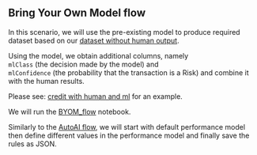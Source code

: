 <a id="byom"></a>
## Bring Your Own Model flow

In this scenario, we will use the pre-existing model to produce 
required dataset based on our [dataset without human output](data/credit_no_human.csv).

Using the model, we obtain additional columns, namely<br>
`mlClass` (the decision made by the model) and<br>
`mlConfidence` (the probability that the transaction is a Risk) and combine it with the human results.

Please see: [credit with human and ml](../data/credit_human_ml.csv) for an example.

We will run the [BYOM_flow](../notebooks/BYOM_flow.ipynb) notebook.

Similarly to the [AutoAI flow](#performance), we will start with default performance model <br>
then define different values in the performance model and finally save the rules as JSON.
